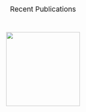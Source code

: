 ## 

&nbsp;
---
&nbsp;

<p style="text-align: center; font-size:2vw;">Recent Publications</p>

&nbsp;

<a href="https://www.thedreadmachine.com/picadillo//" target="_blank"><img src="/images/picadillo.png" style="width:200px;height:200px;display:block;margin-left:auto;margin-right:auto;"></a> 